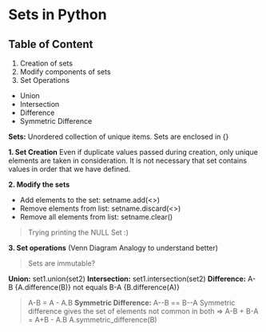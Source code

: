 # Sets in Python

## Table of Content

1. Creation of sets
2. Modify components of sets
3. Set Operations
* Union
* Intersection
* Difference
* Symmetric Difference

**Sets:** Unordered collection of unique items.
Sets are enclosed in {}

**1. Set Creation**
Even if duplicate values passed during creation, only unique elements are taken in consideration.
It is not necessary that set contains values in order that we have defined.

**2. Modify the sets**

* Add elements to the set: setname.add(<<value>>)
* Remove elements from list: setname.discard(<<value>>)
* Remove all elements from list: setname.clear()
> Trying printing the NULL Set :)

**3. Set operations** (Venn Diagram Analogy to understand better)

> Sets are immutable?

**Union:** set1.union(set2)
**Intersection:** set1.intersection(set2)
**Difference:** A-B 
{A.difference(B)} not equals B-A {B.difference(A)}
> A-B = A - A.B
**Symmetric Difference:** A--B == B--A 
Symmetric difference gives the set of elements not common in both => A-B + B-A = A+B - A.B
A.symmetric_difference(B) 
